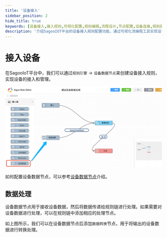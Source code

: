 ```yaml
---
title: '设备接入'
sidebar_position: 2
hide_title: true
keywords: [设备接入,接入规则,可视化配置,规则编辑,流程设计,节点配置,设备连接,规则部署,接入管理,设备注册]
description: '介绍SagooIOT平台的设备接入规则配置功能，通过可视化流编程工具实现设备的便捷接入和管理。'
---
```


# 接入设备


在SagooIoT平台中，我们可以通过`规则引擎` -> `设备数据节点`来创建设备接入规则，实现设备的接入和管理。

![img](../imgs/ruleEngine/devicein.png)

如何配置设备数据节点，可以参考[设备数据节点](input/devicein.md)介绍。

## 数据处理

设备数据节点用于接收设备数据，然后将数据传递给规则链进行处理。如果需要对设备数据进行处理，可以在规则链中添加相应的处理节点。

如上图所示，我们可以在设备数据节点后添加`数据转换`节点，用于将输出的设备数据进行转换处理。


